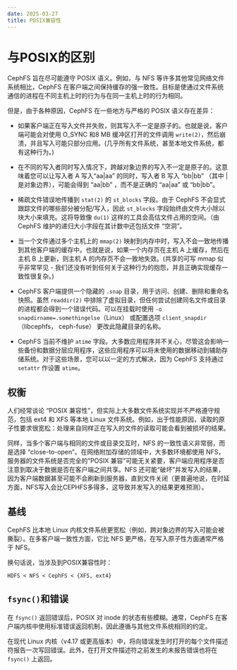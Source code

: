 ```yaml
---
date: 2025-03-27
title: POSIX兼容性
---
```


# 与POSIX的区别
CephFS 旨在尽可能遵守 POSIX 语义。例如，与 NFS 等许多其他常见网络文件系统相比，CephFS 在客户端之间保持缓存的强一致性。目标是使通过文件系统通信的进程在不同主机上时的行为与在同一主机上时的行为相同。

但是，由于各种原因，CephFS 在一些地方与严格的 POSIX 语义存在差异：

- 如果客户端正在写入文件并失败，则其写入不一定是原子的。也就是说，客户端可能会对使用 O_SYNC 和8 MB 缓冲区打开的文件调用 `write(2)`，然后崩溃，并且写入可能只部分应用。(几乎所有文件系统，甚至本地文件系统，都有这种行为。)

- 在不同的写入者同时写入情况下，跨越对象边界的写入不一定是原子的。这意味着您可以让写入者 A 写入“aa|aa” 的同时，写入者 B 写入 “bb|bb” （其中 | 是对象边界），可能会得到 “aa|bb” ，而不是正确的 “aa|aa” 或 “bb|bb”。

- 稀疏文件错误地传播到 `stat(2)` 的 `st_blocks` 字段。由于 CephFS 不会显式跟踪文件的哪些部分被分配/写入，因此 `st_blocks` 字段始终由文件大小除以块大小来填充。这将导致像 `du(1)` 这样的工具会高估文件占用的空间。（由 CephFS 维护的递归大小字段在其计数中还包括文件 “空洞”。

- 当一个文件通过多个主机上的 `mmap(2)` 映射到内存中时，写入不会一致地传播到其他客户端的缓存中。也就是说，如果一个内存页在主机 A 上缓存，然后在主机 B 上更新，则主机 A 的内存页不会一致地失效。(共享的可写 mmap 似乎非常罕见 - 我们还没有听到任何关于这种行为的抱怨，并且正确实现缓存一致性很复杂。)

- CephFS 客户端提供一个隐藏的 `.snap` 目录，用于访问、创建、删除和重命名快照。虽然 `readdir(2)` 中排除了虚拟目录，但任何尝试创建同名文件或目录的进程都会得到一个错误代码。可以在挂载时使用 `-o snapdirname=.somethingelse`（Linux） 或配置选项 `client_snapdir` （libcephfs， ceph-fuse） 更改此隐藏目录的名称。

- CephFS 当前不维护 `atime` 字段。大多数应用程序并不关心，尽管这会影响一些备份和数据分层应用程序，这些应用程序可以将未使用的数据移动到辅助存储系统。对于这些场景，您可以以一定的方式解决，因为 CephFS 支持通过 `setattr` 作设置 `atime`。

## 权衡
人们经常谈论 “POSIX 兼容性”，但实际上大多数文件系统实现并不严格遵守规范，包括 ext4 和 XFS 等本地 Linux 文件系统。例如，出于性能原因，读取的原子性要求很宽松：处理来自同样正在写入的文件的读取可能会看到被损坏的结果。

同样，当多个客户端与相同的文件或目录交互时，NFS 的一致性语义非常弱，而是选择 “close-to-open”。在网络附加存储的领域中，大多数环境都使用 NFS，服务器的文件系统是否完全的“POSIX 兼容”可能无关紧要，客户端应用程序是否注意到取决于数据是否在客户端之间共享。NFS 还可能“破坏”并发写入的结果，因为客户端数据甚至可能不会刷新到服务器，直到文件关闭（更普遍地说，在时延方面，NFS写入会比CEPHFS多得多，这导致并发写入的结果更难预测）。

## 基线
CephFS 比本地 Linux 内核文件系统更宽松（例如，跨对象边界的写入可能会被撕裂）。在多客户端一致性方面，它比 NFS 更严格，在写入原子性方面通常严格于 NFS。

换句话说，当涉及到POSIX兼容性时：
```
HDFS < NFS < CephFS < {XFS, ext4}
```

## `fsync()`和错误
在 `fsync()` 返回错误后，POSIX 对 inode 的状态有些模糊。通常，CephFS 在客户端内核中使用标准错误返回机制，因此遵循与其他文件系统相同的约定。

在现代 Linux 内核（v4.17 或更高版本）中，将向错误发生时打开的每个文件描述符报告一次写回错误。此外，在打开文件描述符之前发生的未报告错误也将在 `fsync()` 上返回。












